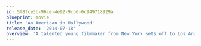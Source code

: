 ```yaml
---
id: 5f8fce3b-96ce-4e92-9cb6-6c949718929a
blueprint: movie
title: 'An American in Hollywood'
release_date: '2014-07-18'
overview: 'A talented young filmmaker from New York sets off to Los Angeles in pursuit of the Hollywood dream, only to discover through his relationship with a beautiful feisty young actress, that Hollywood is not all that it seems.'
---
```

